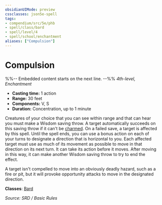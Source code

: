 ```yaml
---
obsidianUIMode: preview
cssclasses: json5e-spell
tags:
- compendium/src/5e/phb
- spell/class/bard
- spell/level/4
- spell/school/enchantment
aliases: ["Compulsion"]
---
```

# Compulsion
%%-- Embedded content starts on the next line. --%%
*4th-level, Enchantment*  

- **Casting time:** 1 action
- **Range:** 30 feet
- **Components:** V, S
- **Duration:** Concentration, up to 1 minute

Creatures of your choice that you can see within range and that can hear you must make a Wisdom saving throw. A target automatically succeeds on this saving throw if it can't be [charmed](Conditions.md#charmed). On a failed save, a target is affected by this spell. Until the spell ends, you can use a bonus action on each of your turns to designate a direction that is horizontal to you. Each affected target must use as much of its movement as possible to move in that direction on its next turn. It can take its action before it moves. After moving in this way, it can make another Wisdom saving throw to try to end the effect.

A target isn't compelled to move into an obviously deadly hazard, such as a fire or pit, but it will provoke opportunity attacks to move in the designated direction.

**Classes**: [Bard](Bard.md)

*Source: SRD / Basic Rules*